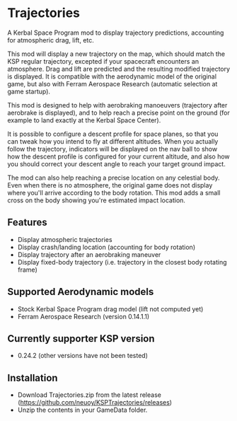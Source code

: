 Trajectories
============

A Kerbal Space Program mod to display trajectory predictions, accounting for atmospheric drag, lift, etc.

This mod will display a new trajectory on the map, which should match the KSP regular trajectory, excepted if your spacecraft encounters an atmosphere. Drag and lift are predicted and the resulting modified trajectory is displayed. It is compatible with the aerodynamic model of the original game, but also with Ferram Aerospace Research (automatic selection at game startup).

This mod is designed to help with aerobraking manoeuvers (trajectory after aerobrake is displayed), and to help reach a precise point on the ground (for example to land exactly at the Kerbal Space Center).

It is possible to configure a descent profile for space planes, so that you can tweak how you intend to fly at different altitudes. When you actually follow the trajectory, indicators will be displayed on the nav ball to show how the descent profile is configured for your current altitude, and also how you should correct your descent angle to reach your target ground impact.

The mod can also help reaching a precise location on any celestial body. Even when there is no atmosphere, the original game does not display where you'll arrive according to the body rotation. This mod adds a small cross on the body showing you're estimated impact location.

Features
--------

- Display atmospheric trajectories
- Display crash/landing location (accounting for body rotation)
- Display trajectory after an aerobraking maneuver
- Display fixed-body trajectory (i.e. trajectory in the closest body rotating frame)

Supported Aerodynamic models
----------------------------

- Stock Kerbal Space Program drag model (lift not computed yet)
- Ferram Aerospace Research (version 0.14.1.1)

Currently supporter KSP version
-------------------------------

- 0.24.2 (other versions have not been tested)

Installation
------------

- Download Trajectories.zip from the latest release (https://github.com/neuoy/KSPTrajectories/releases)
- Unzip the contents in your GameData folder.
